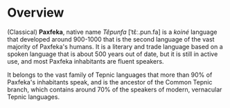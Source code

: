 # Overview

(Classical) **Paxfeka**, native name _Têpunfa_ [ˈtɛ̂ː.pun.fa] is a _koiné_ language that developed around 900-1000 that is the second language of the vast majority of Paxfeka's humans. It is a literary and trade language based on a spoken language that is about 500 years out of date, but it is still in active use, and most Paxfeka inhabitants are fluent speakers.

It belongs to the vast family of Tepnic languages that more than 90% of Paxfeka's inhabitants speak, and is the ancestor of the Common Tepnic branch, which contains around 70% of the speakers of modern, vernacular Tepnic languages.
